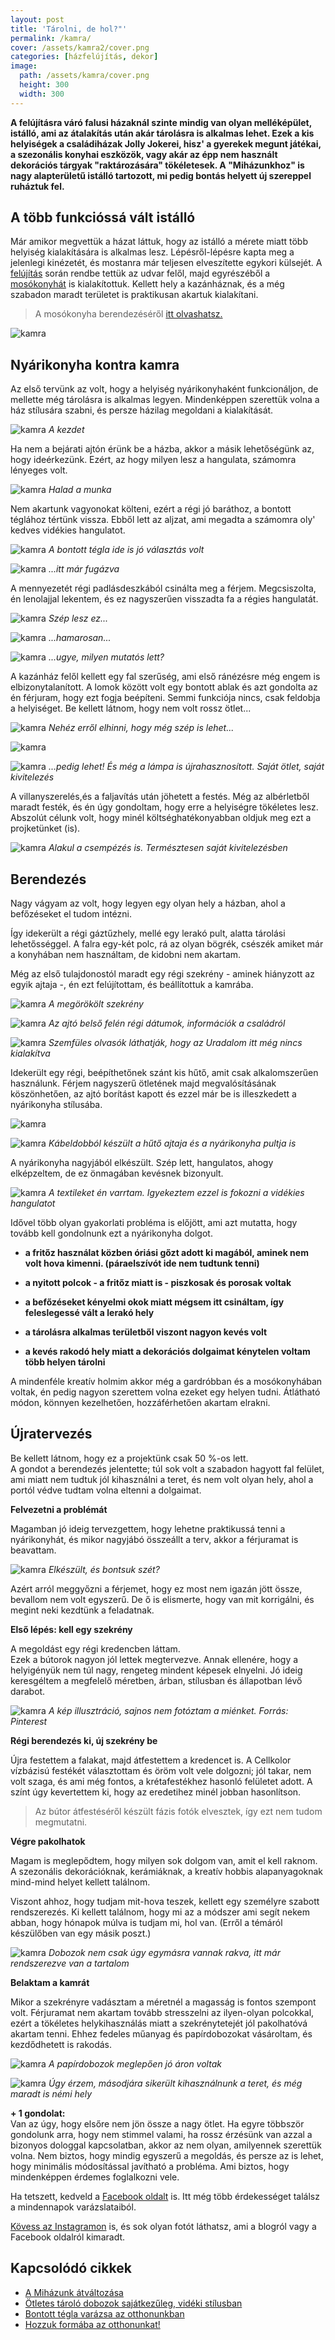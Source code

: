 ```yaml
---
layout: post
title: 'Tárolni, de hol?"'
permalink: /kamra/
cover: /assets/kamra2/cover.png
categories: [házfelújítás, dekor]
image:
  path: /assets/kamra/cover.png
  height: 300
  width: 300
---
```




**A felújításra váró falusi házaknál szinte mindig van olyan melléképület, istálló, ami az átalakítás után akár tárolásra is alkalmas lehet. Ezek a kis helyiségek a családiházak Jolly Jokerei, hisz' a gyerekek megunt játékai, a szezonális konyhai eszközök, vagy akár az épp nem használt dekorációs tárgyak "raktározására" tökéletesek. A "Miházunkhoz" is nagy alapterületű istálló tartozott, mi pedig bontás helyett új szereppel ruháztuk fel.**



## A több funkcióssá vált istálló


Már amikor megvettük a házat láttuk, hogy az istálló a mérete miatt több helyiség kialakítására is alkalmas lesz. Lépésről-lépésre kapta meg a jelenlegi kinézetét, és mostanra már teljesen elveszítette egykori külsejét.
A [felújítás](/2019-04-11/külsőfalak) során rendbe tettük az udvar felől, majd egyrészéből a [mosókonyhát](/2019-04-30/mosokonyha) is kialakítottuk. Kellett hely a kazánháznak, és a még szabadon maradt területet is praktikusan akartuk kialakítani.

> A mosókonyha berendezéséről [itt olvashatsz.](/2019-05-06/mosókonyhaberendezés) 



![kamra](/assets/kamra2/Névtelen.png)

## Nyárikonyha kontra kamra



Az első tervünk az volt, hogy a helyiség nyárikonyhaként funkcionáljon, de mellette még tárolásra is alkalmas legyen. Mindenképpen szerettük volna a ház stílusára szabni, és persze házilag megoldani a kialakítását.  

![kamra](/assets/kamra2/Névtelen1.png)
_A kezdet_


Ha nem a bejárati ajtón érünk be a házba, akkor a másik lehetőségünk az, hogy ideérkezünk. Ezért, az hogy milyen lesz a hangulata, számomra lényeges volt. 



![kamra](/assets/kamra2/Névtelen8j.png)
_Halad a munka_






Nem akartunk vagyonokat költeni, ezért a régi jó baráthoz, a bontott téglához tértünk vissza. Ebből lett az aljzat, ami megadta a számomra oly' kedves vidékies hangulatot. 

![kamra](/assets/kamra2/Névtelen2.png)
_A bontott tégla ide is jó választás volt_



![kamra](/assets/kamra2/Névtelen6.png)
_...itt már fugázva_


A mennyezetét régi padlásdeszkából csinálta meg a férjem. Megcsiszolta, én lenolajjal lekentem, és ez nagyszerűen visszadta fa a régies hangulatát. 



![kamra](/assets/kamra2/Névtelen15.png)
_Szép lesz ez..._


![kamra](/assets/kamra2/Névtelen14.png)
_...hamarosan..._

![kamra](/assets/kamra/Névtelen20.png)
_...ugye, milyen mutatós lett?_


A kazánház felől kellett egy fal szerűség, ami első ránézésre még engem is elbizonytalanított. A lomok között volt egy bontott ablak és azt gondolta az én férjuram, hogy ezt fogja beépíteni. Semmi funkciója nincs, csak feldobja a helyiséget. Be kellett látnom, hogy nem volt rossz ötlet...

![kamra](/assets/kamra2/Névtelen10.png)
_Nehéz erről elhinni, hogy még szép is lehet..._

![kamra](/assets/kamra2/Névtelen16.png)


![kamra](/assets/kamra2/Névtelen27.png)
_...pedig lehet! És még a lámpa is újrahasznosított. Saját ötlet, saját kivitelezés_




A villanyszerelés,és a faljavítás után jöhetett a festés. Még az albérletből maradt festék, és én úgy gondoltam, hogy erre a helyiségre tökéletes lesz. Abszolút célunk volt, hogy minél költséghatékonyabban oldjuk meg ezt a projketünket (is).

![kamra](/assets/kamra2/Névtelen9.png)
_Alakul a csempézés is. Természtesen saját kivitelezésben_



## Berendezés

Nagy vágyam az volt, hogy legyen egy olyan hely a házban, ahol a befőzéseket el tudom intézni. 

Így idekerült a régi gáztűzhely, mellé egy lerakó pult, alatta tárolási lehetősséggel. A falra egy-két polc, rá az olyan bögrék, csészék amiket már a konyhában nem használtam, de kidobni nem akartam.

Még az első tulajdonostól maradt egy régi szekrény - aminek hiányzott az egyik ajtaja -, én ezt felújítottam, és beállítottuk a kamrába.

![kamra](/assets/kamra2/Névtelen12j.png)
_A megörökölt szekrény_

![kamra](/assets/kamra2/Névtelen13.png)
_Az ajtó belső felén régi dátumok, információk a családról_

![kamra](/assets/kamra2/Névtelen19.png)
_Szemfüles olvasók láthatják, hogy az Uradalom itt még nincs kialakítva_

Idekerült egy régi, beépíthetőnek szánt kis hűtő, amit csak alkalomszerűen használunk. Férjem nagyszerű ötletének majd megvalósításának köszönhetően, az ajtó borítást kapott és ezzel már be is illeszkedett a nyárikonyha stílusába.

![kamra](/assets/kamra2/Névtelen21.png)

![kamra](/assets/kamra2/Névtelen26.png)
_Kábeldobból készült a hűtő ajtaja és a nyárikonyha pultja is_

A nyárikonyha nagyjából elkészült. Szép lett, hangulatos, ahogy elképzeltem, de ez önmagában kevésnek bizonyult. 

![kamra](/assets/kamra2/Névtelen24.png)
_A textileket én varrtam. Igyekeztem ezzel is fokozni a vidékies hangulatot_

Idővel több olyan gyakorlati probléma is előjött, ami azt mutatta, hogy tovább kell gondolnunk ezt a nyárikonyha dolgot. 

* **a fritőz használat közben óriási gőzt adott ki magából, aminek nem volt hova kimenni. (páraelszívót ide nem tudtunk tenni)**

* **a nyitott polcok - a fritőz miatt is - piszkosak és porosak voltak** 

* **a befőzéseket kényelmi okok miatt mégsem itt csináltam, így feleslegessé vált a lerakó hely**

* **a tárolásra alkalmas területből viszont nagyon kevés volt** 

* **a kevés rakodó hely miatt a dekorációs dolgaimat kénytelen voltam több helyen tárolni**


A mindenféle kreatív holmim akkor még a gardróbban és a mosókonyhában voltak, én pedig nagyon szerettem volna ezeket egy helyen tudni. Átlátható módon, könnyen kezelhetően, hozzáférhetően akartam elrakni.



## Újratervezés

Be kellett látnom, hogy ez a projektünk csak 50 %-os lett.  
A gondot a berendezés jelentette; túl sok volt a szabadon hagyott fal felület, ami miatt nem tudtuk jól kihasználni a teret, és nem volt olyan hely, ahol a portól védve tudtam volna eltenni a dolgaimat.



**Felvezetni a problémát**

Magamban jó ideig tervezgettem, hogy lehetne praktikussá tenni a nyárikonyhát, és mikor nagyjábó összeállt a terv, akkor a férjuramat is beavattam.


![kamra](/assets/kamra2/Névtelen25.png)
_Elkészült, és bontsuk szét?_


Azért arról meggyőzni a férjemet, hogy ez most nem igazán jött össze, bevallom nem volt egyszerű. De ő is elismerte, hogy van mit korrigálni, és megint neki kezdtünk a feladatnak.







**Első lépés: kell egy szekrény**


A megoldást egy régi kredencben láttam.  
Ezek a bútorok nagyon jól lettek megtervezve. Annak ellenére, hogy a helyigényük nem túl nagy, rengeteg mindent képesek elnyelni. Jó ideig keresgéltem a megfelelő méretben, árban, stílusban és állapotban lévő darabot.


![kamra](/assets/kamra2/188d3d25d6fdd2e9aa41468da1475a2f.jpg)
_A kép illusztráció, sajnos nem fotóztam a miénket. Forrás: Pinterest_

**Régi berendezés ki, új szekrény be**


Újra festettem a falakat, majd átfestettem a kredencet is. A Cellkolor vízbázisú festékét választottam és öröm volt vele dolgozni; jól takar, nem volt szaga, és ami még fontos, a krétafestékhez hasonló felületet adott. A színt úgy kevertettem ki, hogy az eredetihez minél jobban hasonlítson. 

> Az bútor átfestéséről készült fázis fotók elvesztek, így ezt nem tudom megmutatni.



**Végre pakolhatok**


Magam is meglepődtem, hogy milyen sok dolgom van, amit el kell raknom. A szezonális dekorációknak, kerámiáknak, a kreatív hobbis alapanyagoknak mind-mind helyet kellett találnom.

Viszont ahhoz, hogy tudjam mit-hova teszek, kellett egy személyre szabott rendszerezés. Ki kellett találnom, hogy mi az a módszer ami segít nekem abban, hogy hónapok múlva is tudjam mi, hol van. (Erről a témáról készülőben van egy másik poszt.)

![kamra](/assets/kamra2/Névtelen30.png)
_Dobozok nem csak úgy egymásra vannak rakva, itt már rendszerezve van a tartalom_


**Belaktam a kamrát**


Mikor a szekrényre vadásztam a méretnél a magasság is fontos szempont volt. Férjuramat nem akartam tovább stresszelni az ilyen-olyan polcokkal, ezért a tökéletes helykihasználás miatt a szekrénytetejét jól pakolhatóvá akartam tenni. Ehhez fedeles műanyag és papírdobozokat vásároltam, és kezdődhetett is rakodás.

![kamra](/assets/kamra2/Névtelen31.png)
_A papírdobozok meglepően jó áron voltak_





![kamra](/assets/kamra2/Névtelen32.png)
_Úgy érzem, másodjára sikerült kihasználnunk a teret, és még maradt is némi hely_


**+ 1 gondolat:**   
Van az úgy, hogy elsőre nem jön össze a nagy ötlet. Ha egyre többször gondolunk arra, hogy nem stimmel valami, ha rossz érzésünk van azzal a bizonyos dologgal kapcsolatban, akkor az nem olyan, amilyennek szerettük volna. Nem biztos, hogy mindig egyszerű a megoldás, és persze az is lehet, hogy minimális módosítással javítható a probléma. Ami biztos, hogy mindenképpen érdemes foglalkozni vele.

Ha tetszett, kedveld a <a href="https://www.facebook.com/Var%C3%A1zsolj-otthont-360330751226066/" target="_blank">Facebook oldalt</a> is. Itt még több érdekességet találsz a mindennapok varázslataiból.


<a href="https://www.instagram.com/varazsoljotthont/?hl=hu/" target="_blank">Kövess az Instagramon</a> is, és sok olyan fotót láthatsz, ami a blogról vagy a Facebook oldalról kimaradt.



## Kapcsolódó cikkek

 
* [A Miházunk átváltozása](/2019-03-20/költözés)
* [Ötletes tároló dobozok sajátkezűleg, vidéki stílusban](/2019-04-17/tárolók)
* [Bontott tégla varázsa az otthonunkban](/2019-04-23/tegla)
* [Hozzuk formába az otthonunkat!](/2019-03-26/dekoráció)













